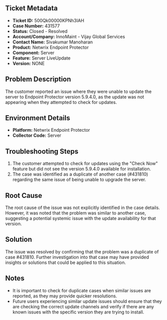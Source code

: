 ## Ticket Metadata
- **Ticket ID:** 500Qk00000KPNh3IAH
- **Case Number:** 431577
- **Status:** Closed - Resolved
- **Account/Company:** InnoMaint - Vijay Global Services
- **Contact Name:** Sivakumar Manoharan
- **Product:** Netwrix Endpoint Protector
- **Component:** Server
- **Feature:** Server LiveUpdate
- **Version:** NONE

## Problem Description
The customer reported an issue where they were unable to update the server to Endpoint Protector version 5.9.4.0, as the update was not appearing when they attempted to check for updates.

## Environment Details
- **Platform:** Netwrix Endpoint Protector
- **Collector Code:** Server

## Troubleshooting Steps
1. The customer attempted to check for updates using the "Check Now" feature but did not see the version 5.9.4.0 available for installation.
2. The case was identified as a duplicate of another case (#431810) regarding the same issue of being unable to upgrade the server.

## Root Cause
The root cause of the issue was not explicitly identified in the case details. However, it was noted that the problem was similar to another case, suggesting a potential systemic issue with the update availability for that version.

## Solution
The issue was resolved by confirming that the problem was a duplicate of case #431810. Further investigation into that case may have provided insights or solutions that could be applied to this situation.

## Notes
- It is important to check for duplicate cases when similar issues are reported, as they may provide quicker resolutions.
- Future users experiencing similar update issues should ensure that they are checking the correct update channels and verify if there are any known issues with the specific version they are trying to install.